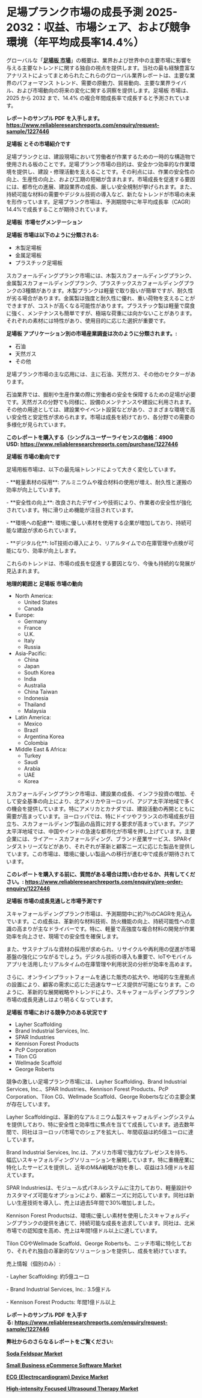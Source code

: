 <p><h1>足場プランク市場の成長予測 2025-2032：収益、市場シェア、および競争環境（年平均成長率14.4%）</h1></p><p>グローバルな「<a href="https://www.reliableresearchreports.com/scaffolding-planks-r1227446?utm_campaign=107&utm_medium=6&utm_source=Github&utm_content=ia&utm_term=08012025&utm_id=scaffolding-planks"><strong>足場板 市場</strong></a>」の概要は、業界および世界中の主要市場に影響を与える主要なトレンドに関する独自の視点を提供します。当社の最も経験豊富なアナリストによってまとめられたこれらのグローバル業界レポートは、主要な業界のパフォーマンス トレンド、需要の原動力、貿易動向、主要な業界ライバル、および市場動向の将来の変化に関する洞察を提供します。足場板 市場は、2025 から 2032 まで、14.4% の複合年間成長率で成長すると予測されています。</p>
<p><strong>レポートのサンプル PDF を入手します。</strong><strong><a href="https://www.reliableresearchreports.com/enquiry/request-sample/1227446?utm_campaign=107&utm_medium=6&utm_source=Github&utm_content=ia&utm_term=08012025&utm_id=scaffolding-planks">https://www.reliableresearchreports.com/enquiry/request-sample/1227446</a></strong></p>
<p><strong>足場板 とその市場紹介です</strong></p>
<p><p>足場プランクとは、建設現場において労働者が作業するための一時的な構造物で使用される板のことです。足場プランク市場の目的は、安全かつ効率的な作業環境を提供し、建設・修理活動を支えることです。その利点には、作業の安全性の向上、生産性の向上、および工期の短縮が含まれます。市場成長を促進する要因には、都市化の進展、建設業界の成長、厳しい安全規制が挙げられます。また、持続可能な材料の需要やデジタル技術の導入など、新たなトレンドが市場の未来を形作っています。足場プランク市場は、予測期間中に年平均成長率（CAGR）14.4%で成長することが期待されています。</p><strong><a href="|AUTHORITHY_DOMAIN_URL|?utm_campaign=107&utm_medium=6&utm_source=Github&utm_content=ia&utm_term=08012025&utm_id=scaffolding-planks"></a></strong></p>
<p><strong>足場板&nbsp;</strong><strong>&nbsp;市場セグメンテーション</strong></p>
<p><strong>足場板 市場は以下のように分類される:</strong>&nbsp;</p>
<p><ul><li>木製足場板</li><li>金属足場板</li><li>プラスチック足場板</li></ul></p>
<p><p>スカフォールディングプランク市場には、木製スカフォールディングプランク、金属製スカフォールディングプランク、プラスチックスカフォールディングプランクの3種類があります。木製プランクは軽量で取り扱いが簡単ですが、耐久性が劣る場合があります。金属製は強度と耐久性に優れ、重い荷物を支えることができますが、コストが高くなる可能性があります。プラスチック製は軽量で腐食に強く、メンテナンスも簡単ですが、極端な荷重には向かないことがあります。それぞれの素材には特性があり、使用目的に応じた選択が重要です。</p></p>
<p><strong> 足場板 アプリケーション別の市場産業調査は次のように分類されます。:</strong></p>
<p><ul><li>石油</li><li>天然ガス</li><li>その他</li></ul></p>
<p><p>足場プランク市場の主な応用には、主に石油、天然ガス、その他のセクターがあります。 </p><p>石油業界では、掘削や生産作業の際に労働者の安全を保障するための足場が必要です。天然ガスの分野でも同様に、設備のメンテナンスや建設に利用されます。その他の用途としては、建設業やイベント設営などがあり、さまざまな環境で高い安全性と安定性が求められます。市場は成長を続けており、各分野での需要の多様化が見られています。</p></p>
<p><strong>このレポートを購入する（シングルユーザーライセンスの価格：4900 USD:</strong><strong>&nbsp;<a href="https://www.reliableresearchreports.com/purchase/1227446?utm_campaign=107&utm_medium=6&utm_source=Github&utm_content=ia&utm_term=08012025&utm_id=scaffolding-planks">https://www.reliableresearchreports.com/purchase/1227446</a></strong></p>
<p><strong>足場板 市場の動向です</strong></p>
<p><p>足場用板市場は、以下の最先端トレンドによって大きく変化しています。</p><p>- **軽量素材の採用**: アルミニウムや複合材料の使用が増え、耐久性と運搬の効率が向上しています。</p><p>- **安全性の向上**: 改良されたデザインや技術により、作業者の安全性が強化されています。特に滑り止め機能が注目されています。</p><p>- **環境への配慮**: 環境に優しい素材を使用する企業が増加しており、持続可能な建設が求められています。</p><p>- **デジタル化**: IoT技術の導入により、リアルタイムでの在庫管理や点検が可能になり、効率が向上します。</p><p>これらのトレンドは、市場の成長を促進する要因となり、今後も持続的な発展が見込まれます。</p></p>
<p><strong>地理的範囲と 足場板 市場の動向</strong></p>
<p><ul>
    <li>
        North America:
        <ul>
            <li>United States</li>
            <li>Canada</li>
        </ul>
    </li>
    <li>
        Europe:
        <ul>
            <li>Germany</li>
            <li>France</li>
            <li>U.K.</li>
            <li>Italy</li>
            <li>Russia</li>
        </ul>
    </li>
    <li>
        Asia-Pacific:
        <ul>
            <li>China</li>
            <li>Japan</li>
            <li>South Korea</li>
            <li>India</li>
            <li>Australia</li>
            <li>China Taiwan</li>
            <li>Indonesia</li>
            <li>Thailand</li>
            <li>Malaysia</li>
        </ul>
    </li>
    <li>
        Latin America:
        <ul>
            <li>Mexico</li>
            <li>Brazil</li>
            <li>Argentina Korea</li>
            <li>Colombia</li>
        </ul>
    </li>
    <li>
        Middle East & Africa:
        <ul>
            <li>Turkey</li>
            <li>Saudi</li>
            <li>Arabia</li>
            <li>UAE</li>
            <li>Korea</li>
        </ul>
    </li>
    </ul></p>
<p><p>スカフォールディングプランク市場は、建設業の成長、インフラ投資の増加、そして安全基準の向上により、北アメリカやヨーロッパ、アジア太平洋地域で多くの機会を提供しています。特にアメリカとカナダでは、建設活動の再開とともに需要が高まっています。ヨーロッパでは、特にドイツやフランスの市場成長が目立ち、スカフォールディング製品の品質に対する要求が高まっています。アジア太平洋地域では、中国やインドの急速な都市化が市場を押し上げています。主要企業には、ライアー・スカフォールディング、ブランド産業サービス、SPARインダストリーズなどがあり、それぞれが革新と顧客ニーズに応じた製品を提供しています。この市場は、環境に優しい製品への移行が進む中で成長が期待されています。</p></p>
<p><strong>このレポートを購入する前に、質問がある場合は問い合わせるか、共有してください。:&nbsp;<a href="https://www.reliableresearchreports.com/enquiry/pre-order-enquiry/1227446?utm_campaign=107&utm_medium=6&utm_source=Github&utm_content=ia&utm_term=08012025&utm_id=scaffolding-planks">https://www.reliableresearchreports.com/enquiry/pre-order-enquiry/1227446</a></strong></p>
<p><strong>足場板 市場の成長見通しと市場予測です</strong></p>
<p><p>スキャフォールディングプランク市場は、予測期間中に約7％のCAGRを見込んでいます。この成長は、革新的な材料技術、防火機能の向上、持続可能性への意識の高まりが主なドライバーです。特に、軽量で高強度な複合材料の開発が作業効率を向上させ、現場での安全性を確保します。</p><p>また、サステナブルな資材の採用が求められ、リサイクルや再利用の促進が市場基盤の強化につながるでしょう。デジタル技術の導入も重要で、IoTやモバイルアプリを活用したリアルタイムの在庫管理や利用状況の分析が効率を高めます。</p><p>さらに、オンラインプラットフォームを通じた販売の拡大や、地域的な生産拠点の設置により、顧客の需求に応じた迅速なサービス提供が可能になります。このように、革新的な展開戦略やトレンドにより、スキャフォールディングプランク市場の成長見通しはより明るくなっています。</p></p>
<p><strong>足場板 市場における競争力のある状況です</strong></p>
<p><ul><li>Layher Scaffolding</li><li>Brand Industrial Services, Inc.</li><li>SPAR Industries</li><li>Kennison Forest Products</li><li>PcP Corporation</li><li>Tilon CG</li><li>Wellmade Scaffold</li><li>George Roberts</li></ul></p>
<p><p>競争の激しい足場プランク市場には、Layher Scaffolding、Brand Industrial Services, Inc.、SPAR Industries、Kennison Forest Products、PcP Corporation、Tilon CG、Wellmade Scaffold、George Robertsなどの主要企業が存在しています。</p><p>Layher Scaffoldingは、革新的なアルミニウム製スキャフォルディングシステムを提供しており、特に安全性と効率性に焦点を当てて成長しています。過去数年間で、同社はヨーロッパ市場でのシェアを拡大し、年間収益は約5億ユーロに達しています。</p><p>Brand Industrial Services, Inc.は、アメリカ市場で強力なプレゼンスを持ち、幅広いスキャフォルディングソリューションを展開しています。特に重機産業に特化したサービスを提供し、近年のM&A戦略が功を奏し、収益は3.5億ドルを超えています。</p><p>SPAR Industriesは、モジュール式パネルシステムに注力しており、軽量設計やカスタマイズ可能なオプションにより、顧客ニーズに対応しています。同社は新しい生産技術を導入し、売上は過去5年間で30%増加しました。</p><p>Kennison Forest Productsは、環境に優しい素材を使用したスキャフォルディングプランクの提供を通じて、持続可能な成長を追求しています。同社は、北米市場での認知度を高め、売上は年間1億ドル以上に達しています。</p><p>Tilon CGやWellmade Scaffold、George Robertsも、ニッチ市場に特化しており、それぞれ独自の革新的なソリューションを提供し、成長を続けています。</p><p>売上情報（個別のみ）:</p><p>- Layher Scaffolding: 約5億ユーロ</p><p>- Brand Industrial Services, Inc.: 3.5億ドル</p><p>- Kennison Forest Products: 年間1億ドル以上</p></p>
<p><strong>レポートのサンプル PDF を入手する:&nbsp;<a href="https://www.reliableresearchreports.com/enquiry/request-sample/1227446?utm_campaign=107&utm_medium=6&utm_source=Github&utm_content=ia&utm_term=08012025&utm_id=scaffolding-planks">https://www.reliableresearchreports.com/enquiry/request-sample/1227446</a></strong></p>
<p></p>
<p></p>
<p></p>
<p></p>
<p><strong>弊社からのさらなるレポートをご覧ください:</strong></p>
<p><strong><p><a href="https://github.com/joannesouthgate/Market-Research-Report-List-5/blob/main/soda-feldspar-market.md?utm_campaign=107&utm_medium=6&utm_source=Github&utm_content=ia&utm_term=08012025&utm_id=scaffolding-planks">Soda Feldspar Market</a></p><p><a href="https://github.com/sofayahoo2023/Market-Research-Report-List-6/blob/main/small-business-ecommerce-software-market.md?utm_campaign=107&utm_medium=6&utm_source=Github&utm_content=ia&utm_term=08012025&utm_id=scaffolding-planks">Small Business eCommerce Software Market</a></p><p><a href="https://github.com/DianaWilson796/Market-Research-Report-List-1/blob/main/ecg-electrocardiogram-device-market.md?utm_campaign=107&utm_medium=6&utm_source=Github&utm_content=ia&utm_term=08012025&utm_id=scaffolding-planks">ECG (Electrocardiogram) Device Market</a></p><p><a href="https://github.com/maclarensidney/Market-Research-Report-List-1/blob/main/high-intensity-focused-ultrasound-therapy-market.md?utm_campaign=107&utm_medium=6&utm_source=Github&utm_content=ia&utm_term=08012025&utm_id=scaffolding-planks">High-intensity Focused Ultrasound Therapy Market</a></p></strong></p>